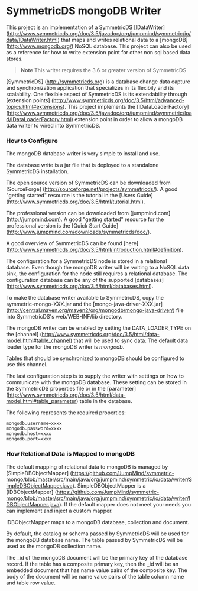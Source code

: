 SymmetricDS mongoDB Writer
===============
This project is an implementation of a SymmetricDS [IDataWriter] (http://www.symmetricds.org/doc/3.5/javadoc/org/jumpmind/symmetric/io/data/IDataWriter.html) that maps and writes relational data to a [mongoDB] (http://www.mongodb.org/) NoSQL database.  This project can also be used as a reference for how to write extension point for other non sql based data stores.

> **Note** This writer requires the 3.6 or greater version of SymmetricDS
 
[SymmetricDS] (http://symmetricds.org) is a database change data capture and synchronization application that specializes in its flexibily and its scalability.  One flexible aspect of SymmetricDS is its extendability through [extension points] (http://www.symmetricds.org/doc/3.5/html/advanced-topics.html#extensions).  This project implements the [IDataLoaderFactory] (http://www.symmetricds.org/doc/3.5/javadoc/org/jumpmind/symmetric/load/IDataLoaderFactory.html) extension point in order to allow a mongoDB data writer to wired into SymmetricDS.

### How to Configure

The mongoDB database writer is very simple to install and use.  

The database write is a jar file that is deployed to a standalone SymmetricDS installation.

The open source version of SymmetricDS can be downloaded from [SourceForge] (http://sourceforge.net/projects/symmetricds/).  A good "getting started" resource is the tutorial in the [Users Guide] (http://www.symmetricds.org/doc/3.5/html/tutorial.html).

The professional version can be downloaded from [jumpmind.com] (http://jumpmind.com).  A good "getting started" resource for the professional version is the [Quick Start Guide] (http://www.jumpmind.com/downloads/symmetricds/doc/).

A good overview of SymmetricDS can be found [here] (http://www.symmetricds.org/doc/3.5/html/introduction.html#definition).

The configuration for a SymmetricDS node is stored in a relational database.  Even though the mongoDB writer will be writing to a NoSQL data sink, the configuration for the node still requires a relational database.  The configuration database can be any of the supported [databases] (http://www.symmetricds.org/doc/3.5/html/databases.html).

To make the database writer available to SymmetricDS, copy the symmetric-mongo-XXX.jar and the [mongo-java-driver-XXX.jar] (http://central.maven.org/maven2/org/mongodb/mongo-java-driver/) file into SymmetricDS's web/WEB-INF/lib directory.

The mongoDB writer can be enabled by setting the DATA_LOADER_TYPE on the [channel] (http://www.symmetricds.org/doc/3.5/html/data-model.html#table_channel) that will be used to sync data.  The default data loader type for the mongoDB writer is _mongodb_.

Tables that should be synchronized to mongoDB should be configured to use this channel.

The last configuration step is to supply the writer with settings on how to communicate with the mongoDB database.  These setting can be stored in the SymmetricDS properties file or in the [parameter] (http://www.symmetricds.org/doc/3.5/html/data-model.html#table_parameter) table in the database. 

The following represents the required properties:

```
mongodb.username=xxxx
mongodb.password=xxxx
mongodb.host=xxxx
mongodb.port=xxxx
```

### How Relational Data is Mapped to mongoDB

The default mapping of relational data to mongoDB is managed by [SimpleDBObjectMapper] (https://github.com/JumpMind/symmetric-mongo/blob/master/src/main/java/org/jumpmind/symmetric/io/data/writer/SimpleDBObjectMapper.java).  SimpleDBObjectMapper is a [IDBObjectMapper] (https://github.com/JumpMind/symmetric-mongo/blob/master/src/main/java/org/jumpmind/symmetric/io/data/writer/IDBObjectMapper.java).  If the default mapper does not meet your needs you can implement and inject a custom mapper.

IDBObjectMapper maps to a mongoDB database, collection and document.

By default, the catalog or schema passed by SymmetricDS will be used for the mongoDB database name.  The table passed by SymmetricDS will be used as the mongoDB collection name.

The _id of the mongoDB document will be the primary key of the database record.  If the table has a composite primary key, then the _id will be an embedded document that has name value pairs of the composite key.  The body of the document will be name value pairs of the table column name and table row value.
 
